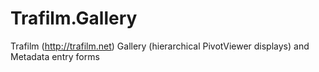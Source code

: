# Trafilm.Gallery
Trafilm (http://trafilm.net) Gallery (hierarchical PivotViewer displays) and Metadata entry forms
